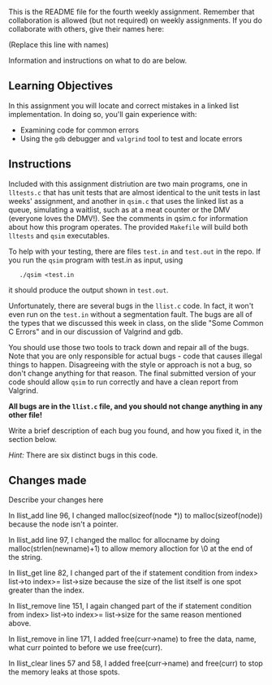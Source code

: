 This is the README file for the fourth weekly assignment. Remember that
collaboration is allowed (but not required) on weekly assignments. If
you do collaborate with others, give their names here:

(Replace this line with names)

Information and instructions on what to do are below.

## Learning Objectives

In this assignment you will locate and correct mistakes in a linked
list implementation.  In doing so, you'll gain experience with:

* Examining code for common errors
* Using the `gdb` debugger and `valgrind` tool to test and locate errors

## Instructions

Included with this assignment distriution are two main programs, one
in `lltests.c` that has unit tests that are almost identical to the
unit tests in last weeks' assignment, and another in `qsim.c` that
uses the linked list as a queue, simulating a waitlist, such as at a
meat counter or the DMV (everyone loves the DMV!). See the comments in
qsim.c for information about how this program operates.  The provided
`Makefile` will build both `lltests` and `qsim` executables.

To help with your testing, there are files `test.in` and `test.out` in
the repo. If you run the `qsim` program with test.in as input, using
```
   ./qsim <test.in
```
it should produce the output shown in `test.out`.

Unfortunately, there are several bugs in the `llist.c` code. In fact,
it won't even run on the `test.in` without a segmentation fault. The
bugs are all of the types that we discussed this week in class, on the
slide "Some Common C Errors" and in our discussion of Valgrind and
gdb.

You should use those two tools to track down and repair all of the
bugs. Note that you are only responsible for actual bugs - code that
causes illegal things to happen. Disagreeing with the style or
approach is not a bug, so don't change anything for that reason. The
final submitted version of your code should allow `qsim` to run
correctly and have a clean report from Valgrind.

**All bugs are in the `llist.c` file, and you should not change
anything in any other file!**

Write a brief description of each bug you found, and how you fixed it,
in the section below.

*Hint:* There are six distinct bugs in this code.

## Changes made

Describe your changes here

In llist_add line 96, I changed malloc(sizeof(node *)) to malloc(sizeof(node)) because the node isn't a pointer.

In llist_add line 97, I changed the malloc for allocname by doing malloc(strlen(newname)+1) to allow memory alloction for \0 at the end of the string.

In llist_get line 82, I changed part of the if statement condition from index> list->to index>= list->size because the size of the list itself is one spot greater than the index.

In llist_remove line 151, I again changed part of the if statement condition from index> list->to index>= list->size for the same reason mentioned above.

In llist_remove in line 171, I added free(curr->name) to free the data, name, what curr pointed to before we use free(curr).

In llist_clear lines 57 and 58, I added free(curr->name) and free(curr) to stop the memory leaks at those spots.

